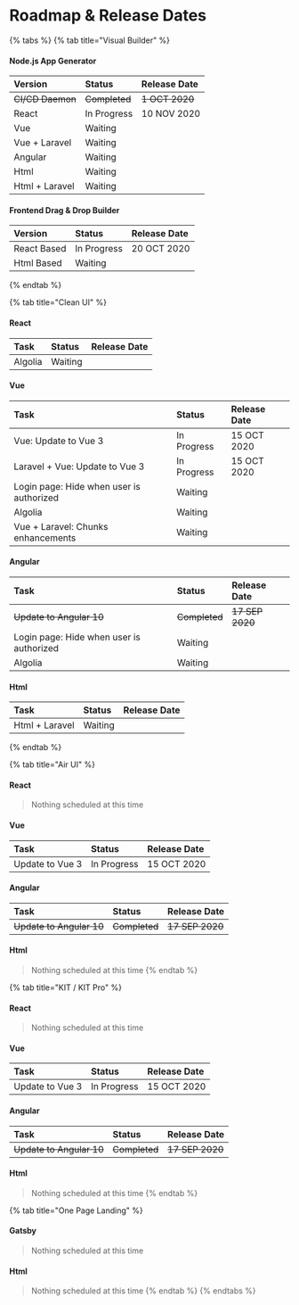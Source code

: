 # Roadmap & Release Dates

{% tabs %}
{% tab title="Visual Builder" %}
#### Node.js App Generator

| Version | Status | Release Date |
| :--- | :--- | :--- |
| ~~CI/CD Daemon~~ | ~~Completed~~ | ~~1 OCT 2020~~ |
| React | In Progress | 10 NOV 2020 |
| Vue | Waiting |  |
| Vue + Laravel | Waiting |  |
| Angular | Waiting |  |
| Html | Waiting |  |
| Html + Laravel | Waiting |  |

#### Frontend Drag & Drop Builder

| Version | Status | Release Date |
| :--- | :--- | :--- |
| React Based | In Progress | 20 OCT 2020 |
| Html Based | Waiting |  |
{% endtab %}

{% tab title="Clean UI" %}
#### React

| Task | Status | Release Date |
| :--- | :--- | :--- |
| Algolia | Waiting |  |

#### Vue

| Task | Status | Release Date |
| :--- | :--- | :--- |
| Vue: Update to Vue 3 | In Progress | 15 OCT 2020 |
| Laravel + Vue: Update to Vue 3 | In Progress | 15 OCT 2020 |
| Login page: Hide when user is authorized | Waiting |  |
| Algolia | Waiting |  |
| Vue + Laravel: Chunks enhancements | Waiting |  |

#### Angular

| Task | Status | Release Date |
| :--- | :--- | :--- |
| ~~Update to Angular 10~~ | ~~Completed~~ | ~~17 SEP 2020~~ |
| Login page: Hide when user is authorized | Waiting |  |
| Algolia | Waiting |  |

#### Html

| Task | Status | Release Date |
| :--- | :--- | :--- |
| Html + Laravel | Waiting |  |
{% endtab %}

{% tab title="Air UI" %}
#### React

> Nothing scheduled at this time

#### Vue

| Task | Status | Release Date |
| :--- | :--- | :--- |
| Update to Vue 3 | In Progress | 15 OCT 2020 |

#### Angular

| Task | Status | Release Date |
| :--- | :--- | :--- |
| ~~Update to Angular 10~~ | ~~Completed~~ | ~~17 SEP 2020~~ |

#### Html

> Nothing scheduled at this time
{% endtab %}

{% tab title="KIT / KIT Pro" %}
#### React

> Nothing scheduled at this time

#### Vue

| Task | Status | Release Date |
| :--- | :--- | :--- |
| Update to Vue 3 | In Progress | 15 OCT 2020 |

#### Angular

| Task | Status | Release Date |
| :--- | :--- | :--- |
| ~~Update to Angular 10~~ | ~~Completed~~ | ~~17 SEP 2020~~ |

#### Html

> Nothing scheduled at this time
{% endtab %}

{% tab title="One Page Landing" %}
#### Gatsby

> Nothing scheduled at this time

#### Html

> Nothing scheduled at this time
{% endtab %}
{% endtabs %}

